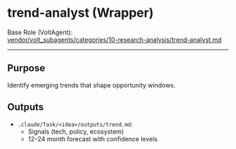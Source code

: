 # trend-analyst (Wrapper)

Base Role (VoltAgent):  
[vendor/volt_subagents/categories/10-research-analysis/trend-analyst.md](../../../vendor/volt_subagents/categories/10-research-analysis/trend-analyst.md)

---

## Purpose
Identify emerging trends that shape opportunity windows.

## Outputs
- `.claude/Task/<idea>/outputs/trend.md`:
  - Signals (tech, policy, ecosystem)
  - 12–24 month forecast with confidence levels


